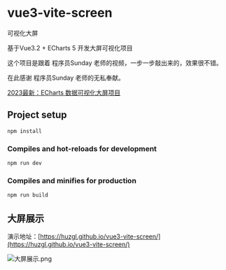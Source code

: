 # vue3-vite-screen

可视化大屏

基于Vue3.2 + ECharts 5 开发大屏可视化项目

这个项目是跟着 程序员Sunday 老师的视频，一步一步敲出来的，效果很不错。

在此感谢 程序员Sunday 老师的无私奉献。

[2023最新：ECharts 数据可视化大屏项目](https://www.bilibili.com/video/BV1yu411E7cm?p=1&vd_source=4c524e8e506ca061863d2041deba2db8)

## Project setup

```
npm install
```

### Compiles and hot-reloads for development

```
npm run dev
```

### Compiles and minifies for production

```
npm run build
```

## 大屏展示

演示地址：[https://huzgl.github.io/vue3-vite-screen/](https://huzgl.github.io/vue3-vite-screen/)

![大屏展示.png](show.png)

